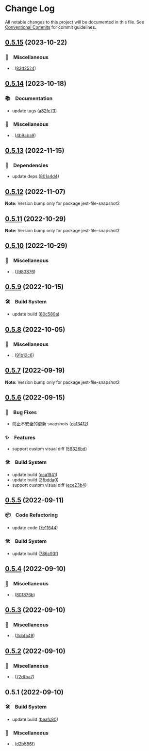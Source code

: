 # Change Log

All notable changes to this project will be documented in this file.
See [Conventional Commits](https://conventionalcommits.org) for commit guidelines.

## [0.5.15](https://github.com/bluelovers/ws-jest/compare/jest-file-snapshot2@0.5.14...jest-file-snapshot2@0.5.15) (2023-10-22)



### 🔖　Miscellaneous

* . ([82d2524](https://github.com/bluelovers/ws-jest/commit/82d252426bf56a530e51a0433f33f01530f7041a))



## [0.5.14](https://github.com/bluelovers/ws-jest/compare/jest-file-snapshot2@0.5.13...jest-file-snapshot2@0.5.14) (2023-10-18)



### 📚　Documentation

* update tags ([a82fc73](https://github.com/bluelovers/ws-jest/commit/a82fc7310b4009c25e11c5c4e780ca5a7047f323))


### 🔖　Miscellaneous

* . ([4b9aba9](https://github.com/bluelovers/ws-jest/commit/4b9aba99a184584cc035986423891fe7b61ad5c7))



## [0.5.13](https://github.com/bluelovers/ws-jest/compare/jest-file-snapshot2@0.5.12...jest-file-snapshot2@0.5.13) (2022-11-15)



### 📌　Dependencies

* update deps ([801a4d4](https://github.com/bluelovers/ws-jest/commit/801a4d4c566797e33683e61014a79d6ff2d866a2))



## [0.5.12](https://github.com/bluelovers/ws-jest/compare/jest-file-snapshot2@0.5.11...jest-file-snapshot2@0.5.12) (2022-11-07)

**Note:** Version bump only for package jest-file-snapshot2





## [0.5.11](https://github.com/bluelovers/ws-jest/compare/jest-file-snapshot2@0.5.10...jest-file-snapshot2@0.5.11) (2022-10-29)

**Note:** Version bump only for package jest-file-snapshot2





## [0.5.10](https://github.com/bluelovers/ws-jest/compare/jest-file-snapshot2@0.5.9...jest-file-snapshot2@0.5.10) (2022-10-29)



### 🔖　Miscellaneous

* . ([7d83876](https://github.com/bluelovers/ws-jest/commit/7d838766d8839f166f1312cb5c181de747ab36ce))



## [0.5.9](https://github.com/bluelovers/ws-jest/compare/jest-file-snapshot2@0.5.8...jest-file-snapshot2@0.5.9) (2022-10-15)



### 🛠　Build System

* update build ([80c580a](https://github.com/bluelovers/ws-jest/commit/80c580ac33bab15925a42a87da0793768e48e8e6))



## [0.5.8](https://github.com/bluelovers/ws-jest/compare/jest-file-snapshot2@0.5.7...jest-file-snapshot2@0.5.8) (2022-10-05)



### 🔖　Miscellaneous

* . ([91b12c6](https://github.com/bluelovers/ws-jest/commit/91b12c6bc04507d895c2b5439798d2b9f86d17aa))



## [0.5.7](https://github.com/bluelovers/ws-jest/compare/jest-file-snapshot2@0.5.6...jest-file-snapshot2@0.5.7) (2022-09-19)

**Note:** Version bump only for package jest-file-snapshot2





## [0.5.6](https://github.com/bluelovers/ws-jest/compare/jest-file-snapshot2@0.5.5...jest-file-snapshot2@0.5.6) (2022-09-15)



### 🐛　Bug Fixes

* 防止不安全的更新 snapshots ([ea13412](https://github.com/bluelovers/ws-jest/commit/ea13412ea535df406f77e8bb183251cae25d2a1b))


### ✨　Features

* support custom visual diff ([56326bd](https://github.com/bluelovers/ws-jest/commit/56326bd2b897d8ed54a6c63c7005b3b88eb1f27f))


### 🛠　Build System

* update build ([cca1941](https://github.com/bluelovers/ws-jest/commit/cca194101122a18c961275ee780f700bf571960b))
* update build ([3fbdda0](https://github.com/bluelovers/ws-jest/commit/3fbdda01bc244eec528502c963befc2d39cac531))
* support custom visual diff ([ece23b4](https://github.com/bluelovers/ws-jest/commit/ece23b4906e44a459b0f177d3d1f3705f0b954a9))



## [0.5.5](https://github.com/bluelovers/ws-jest/compare/jest-file-snapshot2@0.5.4...jest-file-snapshot2@0.5.5) (2022-09-11)



### 📦　Code Refactoring

* update code ([7e11644](https://github.com/bluelovers/ws-jest/commit/7e11644df1043e4aa5beff0593ccacdcd8aef2d6))


### 🛠　Build System

* update build ([786c93f](https://github.com/bluelovers/ws-jest/commit/786c93fff3e9c10076a6c71eefbe5fe40f9c7415))



## [0.5.4](https://github.com/bluelovers/ws-jest/compare/jest-file-snapshot2@0.5.3...jest-file-snapshot2@0.5.4) (2022-09-10)



### 🔖　Miscellaneous

* . ([801876b](https://github.com/bluelovers/ws-jest/commit/801876b5b57f5727e5d65ec03a4043ac376b244e))



## [0.5.3](https://github.com/bluelovers/ws-jest/compare/jest-file-snapshot2@0.5.2...jest-file-snapshot2@0.5.3) (2022-09-10)



### 🔖　Miscellaneous

* . ([3cbfa49](https://github.com/bluelovers/ws-jest/commit/3cbfa499d6d3bb4bd42f9e1d0172c35fc0d27f59))



## [0.5.2](https://github.com/bluelovers/ws-jest/compare/jest-file-snapshot2@0.5.1...jest-file-snapshot2@0.5.2) (2022-09-10)



### 🔖　Miscellaneous

* . ([72dfba7](https://github.com/bluelovers/ws-jest/commit/72dfba78ff966f81e3c3a8dc6e48e9b01f6689db))



## 0.5.1 (2022-09-10)



### 🛠　Build System

* update build ([baafc80](https://github.com/bluelovers/ws-jest/commit/baafc80e84ea5d2470db07ce356c3be2df87a7be))


### 🔖　Miscellaneous

* . ([d2b586f](https://github.com/bluelovers/ws-jest/commit/d2b586fe0f6a93ef5e7c4cf4abeefcdebf19bbc1))
